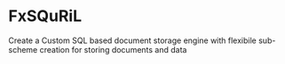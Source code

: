 # FxSQuRiL

Create a Custom SQL based document storage engine with flexibile sub-scheme creation
for storing documents and data

